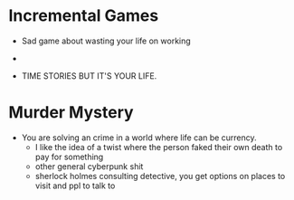 # Incremental Games
- Sad game about wasting your life on working
- 

- TIME STORIES BUT IT'S YOUR LIFE.

# Murder Mystery
- You are solving an crime in a world where life can be currency.
    - I like the idea of a twist where the person faked their own death to pay for something
    - other general cyberpunk shit
    - sherlock holmes consulting detective, you get options on places to visit and ppl to talk to